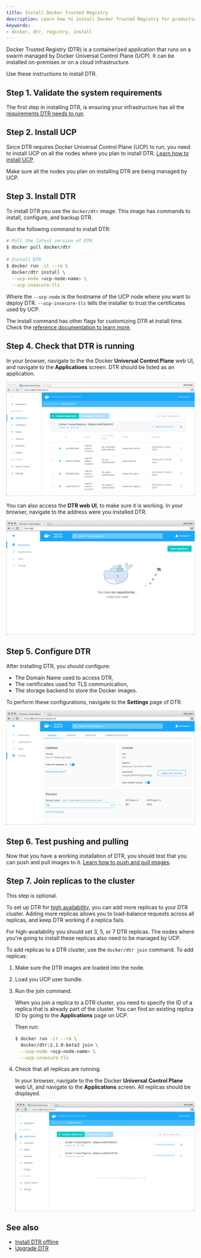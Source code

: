 ```yaml
---
title: Install Docker Trusted Registry
description: Learn how to install Docker Trusted Registry for production.
keywords:
- docker, dtr, registry, install
---
```


Docker Trusted Registry (DTR) is a containerized application that runs on a
swarm managed by Docker Universal Control Plane (UCP). It can be installed
on-premises or on a cloud infrastructure.

Use these instructions to install DTR.

## Step 1. Validate the system requirements

The first step in installing DTR, is ensuring your
infrastructure has all the [requirements DTR needs to run](system-requirements.md).

## Step 2. Install UCP

Since DTR requires Docker Universal Control Plane (UCP)
to run, you need to install UCP on all the nodes where you plan to install DTR.
[Learn how to install UCP](/datacenter/ucp/2.0/installation/install.md).

Make sure all the nodes you plan on installing DTR are being managed by UCP.

## Step 3. Install DTR

To install DTR you use the `docker/dtr` image. This image has commands to
install, configure, and backup DTR.

Run the following command to install DTR:

```bash
# Pull the latest version of DTR
$ docker pull docker/dtr

# Install DTR
$ docker run -it --rm \
  docker/dtr install \
  --ucp-node <ucp-node-name> \
  --ucp-insecure-tls
```

Where the `--ucp-node` is the hostname of the UCP node where you want to deploy
DTR. `--ucp-insecure-tls` tells the installer to trust the certificates used
by UCP.

The install command has other flags for customizing DTR at install time.
Check the [reference documentation to learn more](../reference/install.md).


## Step 4. Check that DTR is running

In your browser, navigate to the the Docker **Universal Control Plane**
web UI, and navigate to the **Applications** screen. DTR should be listed
as an application.

![](../images/install-dtr-1.png)

You can also access the **DTR web UI**, to make sure it is working. In your
browser, navigate to the address were you installed DTR.

![](../images/install-dtr-2.png)


## Step 5. Configure DTR

After installing DTR, you should configure:

  * The Domain Name used to access DTR,
  * The certificates used for TLS communication,
  * The storage backend to store the Docker images.

  To perform these configurations, navigate to the **Settings** page of DTR.

  ![](../images/install-dtr-3.png)

## Step 6. Test pushing and pulling

Now that you have a working installation of DTR, you should test that you can
push and pull images to it.
[Learn how to push and pull images](../repos-and-images/index.md).

## Step 7. Join replicas to the cluster

This step is optional.

To set up DTR for [high availability](../high-availability/index.md),
you can add more replicas to your DTR cluster. Adding more replicas allows you
to load-balance requests across all replicas, and keep DTR working if a
replica fails.

For high-availability you should set 3, 5, or 7 DTR replicas. The nodes where
you're going to install these replicas also need to be managed by UCP.

To add replicas to a DTR cluster, use the `docker/dtr join` command. To add
replicas:

1. Make sure the DTR images are loaded into the node.

2. Load you UCP user bundle.

3.  Run the join command.

    When you join a replica to a DTR cluster, you need to specify the
    ID of a replica that is already part of the cluster. You can find an
    existing replica ID by going to the **Applications** page on UCP.

    Then run:

    ```bash
    $ docker run -it --rm \
      docker/dtr:2.1.0-beta3 join \
      --ucp-node <ucp-node-name> \
      --ucp-insecure-tls
    ```

4. Check that all replicas are running.

    In your browser, navigate to the the Docker **Universal Control Plane**
    web UI, and navigate to the **Applications** screen. All replicas should
    be displayed.

    ![](../images/install-dtr-4.png)

## See also

* [Install DTR offline](install-dtr-offline.md)
* [Upgrade DTR](upgrade/upgrade-major.md)
